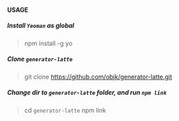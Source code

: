 #### USAGE

##### Install `Yeoman` as global
> npm install -g yo

##### Clone `generator-latte`
> git clone https://github.com/objk/generator-latte.git

##### Change dir to `generator-latte` folder, and run `npm link`
> cd `generator-latte`
> npm link